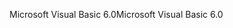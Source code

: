 <span data-ttu-id="a6b6b-101">Microsoft Visual Basic 6.0</span><span class="sxs-lookup"><span data-stu-id="a6b6b-101">Microsoft Visual Basic 6.0</span></span>